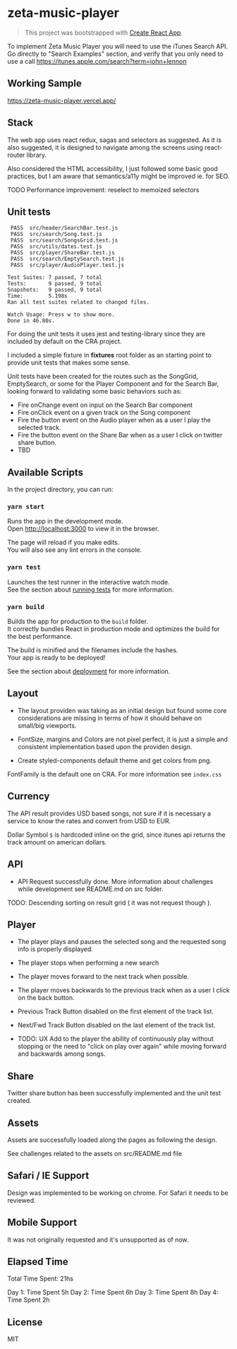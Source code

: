 # zeta-music-player

> This project was bootstrapped with [Create React App](https://github.com/facebook/create-react-app).

To implement Zeta Music Player you will need to use the iTunes Search API.
Go directly to "Search Examples" section, and verify that you only need to use a
call ​https://itunes.apple.com/search?term=john+lennon

## Working Sample

https://zeta-music-player.vercel.app/

## Stack

The web app uses react redux, sagas and selectors as suggested.
As it is also suggested, it is designed to navigate among the screens using react-router library.

Also considered the HTML accessibility, I just followed some basic good practices, but I am aware that semantics/a11y might be improved ie. for SEO.

TODO Performance improvement: reselect to memoized selectors

## Unit tests

```
 PASS  src/header/SearchBar.test.js
 PASS  src/search/Song.test.js
 PASS  src/search/SongsGrid.test.js
 PASS  src/utils/dates.test.js
 PASS  src/player/ShareBar.test.js
 PASS  src/search/EmptySearch.test.js
 PASS  src/player/AudioPlayer.test.js

Test Suites: 7 passed, 7 total
Tests:       9 passed, 9 total
Snapshots:   9 passed, 9 total
Time:        5.198s
Ran all test suites related to changed files.

Watch Usage: Press w to show more.
Done in 46.80s.
```

For doing the unit tests it uses jest and testing-library since they are included by default on the CRA project.

I included a simple fixture in __fixtures__ root folder as an starting point to provide unit tests that makes some sense.

Unit tests have been created for the routes such as the SongGrid, EmptySearch, or some for the Player Component and for the Search Bar, looking forward to validating some basic behaviors such as:

* Fire onChange event on input on the Search Bar component
* Fire onClick event on a given track on the Song component
* Fire the button event on the Audio player when as a user I play the selected track.
* Fire the button event on the Share Bar when as a user I click on twitter share button.
* TBD

## Available Scripts

In the project directory, you can run:

### `yarn start`

Runs the app in the development mode.<br />
Open [http://localhost:3000](http://localhost:3000) to view it in the browser.

The page will reload if you make edits.<br />
You will also see any lint errors in the console.

### `yarn test`

Launches the test runner in the interactive watch mode.<br />
See the section about [running tests](https://facebook.github.io/create-react-app/docs/running-tests) for more information.

### `yarn build`

Builds the app for production to the `build` folder.<br />
It correctly bundles React in production mode and optimizes the build for the best performance.

The build is minified and the filenames include the hashes.<br />
Your app is ready to be deployed!

See the section about [deployment](https://facebook.github.io/create-react-app/docs/deployment) for more information.

## Layout

* The layout providen was taking as an initial design but found some core considerations are missing in terms of how it should behave on small/big viewports.

* FontSize, margins and Colors are not pixel perfect, it is just a simple and consistent implementation based upon the providen design.

* Create styled-components default theme and get colors from png.

FontFamily is the default one on CRA. For more information see `index.css`

## Currency

The API result provides USD based songs, not sure if it is necessary a service to know the rates and convert from USD to EUR.

Dollar Symbol `$` is hardcoded inline on the grid, since itunes api returns the track amount on american dollars.

## API

* API Request successfully done. More information about challenges while development see README.md on src folder.

TODO: Descending sorting on result grid ( it was not request though ).

## Player

* The player plays and pauses the selected song and the requested song info is properly displayed.

* The player stops when performing a new search

* The player moves forward to the next track when possible.

* The player moves backwards to the previous track when as a user I click on the back button.

* Previous Track Button disabled on the first element of the track list. 
* Next/Fwd Track Button disabled on the last element of the track list.

* TODO: UX Add to the player the ability of continuously play without stopping or the need to "click on play over again" while moving forward and backwards among songs.

## Share

Twitter share button has been successfully implemented and the unit test created.

## Assets

Assets are successfully loaded along the pages as following the design.

See challenges related to the assets on src/README.md file

## Safari / IE Support

Design was implemented to be working on chrome. For Safari it needs to be reviewed.

## Mobile Support

It was not originally requested and it's unsupported as of now.

## Elapsed Time

Total Time Spent: 21hs

Day 1: Time Spent 5h
Day 2: Time Spent 6h
Day 3: Time Spent 8h
Day 4: Time Spent 2h

## License

MIT
